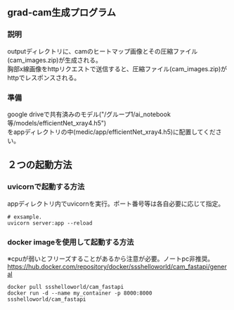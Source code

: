 ## grad-cam生成プログラム
### 説明
outputディレクトリに、camのヒートマップ画像とその圧縮ファイル(cam_images.zip)が生成される。  
胸部x線画像をhttpリクエストで送信すると、圧縮ファイル(cam_images.zip)がhttpでレスポンスされる。
### 準備
google driveで共有済みのモデル("/グループ1/ai_notebook等/models/efficientNet_xray4.h5")  
をappディレクトリの中(medic/app/efficientNet_xray4.h5)に配置してください。  



## ２つの起動方法

### uvicornで起動する方法
appディレクトリ内でuvicornを実行。ポート番号等は各自必要に応じて指定。
```
# exsample. 
uvicorn server:app --reload
```

### docker imageを使用して起動する方法
※cpuが弱いとフリーズすることがあるから注意が必要。ノートpc非推奨。
https://hub.docker.com/repository/docker/ssshelloworld/cam_fastapi/general
```
docker pull ssshelloworld/cam_fastapi
docker run -d --name my_container -p 8000:8000 ssshelloworld/cam_fastapi
```

